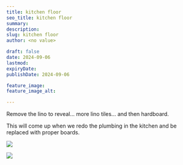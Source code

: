 ```yaml
---
title: kitchen floor
seo_title: kitchen floor
summary:
description:
slug: kitchen floor
author: <no value>

draft: false
date: 2024-09-06
lastmod:
expiryDate:
publishDate: 2024-09-06

feature_image:
feature_image_alt:

---
```

Remove the lino to reveal... more lino tiles... and then hardboard. 


This will come up when we redo the plumbing in the kitchen and be replaced with proper boards.

![](/images/1034a.jpeg)

![](/images/1035a.jpeg)
